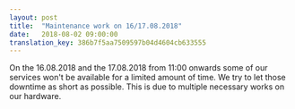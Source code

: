 ```yaml
---
layout: post
title:  "Maintenance work on 16/17.08.2018"
date:   2018-08-02 09:00:00
translation_key: 386b7f5aa7509597b04d4604cb633555
---
```


On the 16.08.2018 and the 17.08.2018 from 11:00 onwards some of
our services won't be available for a limited amount of time. 
We try to let those downtime as short as possible.
This is due to multiple necessary works on our hardware.
